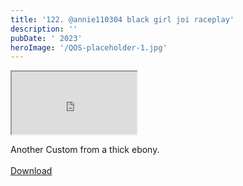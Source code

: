 ```yaml
---
title: '122. @annie110304 black girl joi raceplay'
description: ''
pubDate: ' 2023'
heroImage: '/QOS-placeholder-1.jpg'
---
```

<iframe src="https://drive.google.com/file/d/1i4aauVtJ5TKA-OvVUtW-SsMM3bOe90LR/preview" width="200" height="100" allow="autoplay" allowfullscreen="allowfullscreen"></iframe>

Another Custom from a thick ebony.
<br>
<br>
<a class="read_more" href="https://drive.google.com/file/d/1i4aauVtJ5TKA-OvVUtW-SsMM3bOe90LR/view?usp=sharing">Download</a>